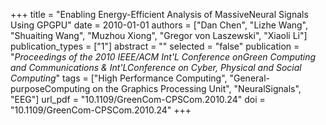 +++
title = "Enabling Energy-Efficient Analysis of MassiveNeural Signals Using GPGPU"
date = 2010-01-01
authors = ["Dan Chen", "Lizhe Wang", "Shuaiting Wang", "Muzhou Xiong", "Gregor von Laszewski", "Xiaoli Li"]
publication_types = ["1"]
abstract = ""
selected = "false"
publication = "*Proceedings of the 2010 IEEE/ACM Int'L Conference onGreen Computing and Communications & Int'LConference on Cyber, Physical and Social Computing*"
tags = ["High Performance Computing", "General-purposeComputing on the Graphics Processing Unit", "NeuralSignals", "EEG"]
url_pdf = "10.1109/GreenCom-CPSCom.2010.24"
doi = "10.1109/GreenCom-CPSCom.2010.24"
+++

